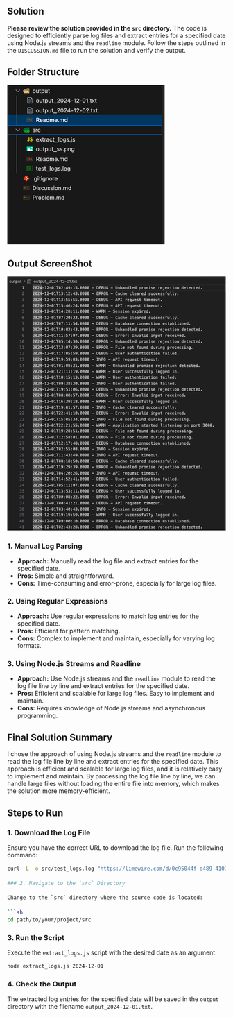 ## Solution

**Please review the solution provided in the `src` directory.** The code is designed to efficiently parse log files and extract entries for a specified date using Node.js streams and the `readline` module. Follow the steps outlined in the `DISCUSSION.md` file to run the solution and verify the output.

## Folder Structure

![Folder Structure](src/folder_structure.png)
## Output ScreenShot

![Folder Structure](src/output_ss.png)


### 1. Manual Log Parsing

- **Approach:** Manually read the log file and extract entries for the specified date.
- **Pros:** Simple and straightforward.
- **Cons:** Time-consuming and error-prone, especially for large log files.

### 2. Using Regular Expressions

- **Approach:** Use regular expressions to match log entries for the specified date.
- **Pros:** Efficient for pattern matching.
- **Cons:** Complex to implement and maintain, especially for varying log formats.

### 3. Using Node.js Streams and Readline

- **Approach:** Use Node.js streams and the `readline` module to read the log file line by line and extract entries for the specified date.
- **Pros:** Efficient and scalable for large log files. Easy to implement and maintain.
- **Cons:** Requires knowledge of Node.js streams and asynchronous programming.

## Final Solution Summary

I chose the approach of using Node.js streams and the `readline` module to read the log file line by line and extract entries for the specified date. This approach is efficient and scalable for large log files, and it is relatively easy to implement and maintain. By processing the log file line by line, we can handle large files without loading the entire file into memory, which makes the solution more memory-efficient.

## Steps to Run

### 1. Download the Log File

Ensure you have the correct URL to download the log file. Run the following command:

```sh
curl -L -o src/test_logs.log "https://limewire.com/d/0c95044f-d489-4101-bf1a-ca48839eea86#cVKnm0pKXpN6pjsDwav4f5MNssotyy0C8Xvaor1bA5U"

### 2. Navigate to the `src` Directory

Change to the `src` directory where the source code is located:

```sh
cd path/to/your/project/src
```

### 3. Run the Script

Execute the `extract_logs.js` script with the desired date as an argument:

```sh
node extract_logs.js 2024-12-01
```

### 4. Check the Output

The extracted log entries for the specified date will be saved in the `output` directory with the filename `output_2024-12-01.txt`.
